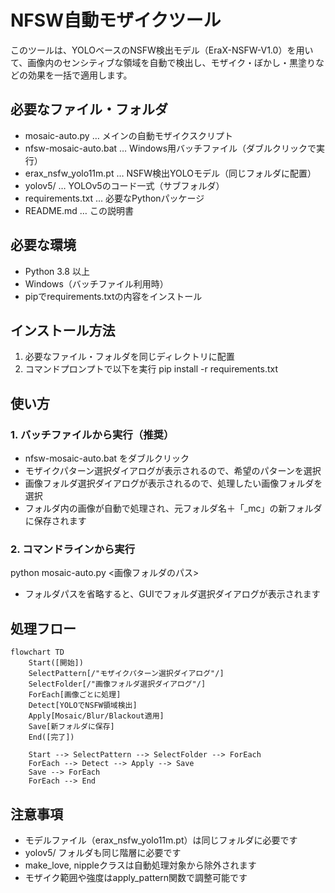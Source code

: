 # NFSW自動モザイクツール

このツールは、YOLOベースのNSFW検出モデル（EraX-NSFW-V1.0）を用いて、画像内のセンシティブな領域を自動で検出し、モザイク・ぼかし・黒塗りなどの効果を一括で適用します。

## 必要なファイル・フォルダ

- mosaic-auto.py … メインの自動モザイクスクリプト
- nfsw-mosaic-auto.bat … Windows用バッチファイル（ダブルクリックで実行）
- erax_nsfw_yolo11m.pt … NSFW検出YOLOモデル（同じフォルダに配置）
- yolov5/ … YOLOv5のコード一式（サブフォルダ）
- requirements.txt … 必要なPythonパッケージ
- README.md … この説明書

## 必要な環境

- Python 3.8 以上
- Windows（バッチファイル利用時）
- pipでrequirements.txtの内容をインストール

## インストール方法

1. 必要なファイル・フォルダを同じディレクトリに配置
2. コマンドプロンプトで以下を実行
   pip install -r requirements.txt

## 使い方

### 1. バッチファイルから実行（推奨）

- nfsw-mosaic-auto.bat をダブルクリック
- モザイクパターン選択ダイアログが表示されるので、希望のパターンを選択
- 画像フォルダ選択ダイアログが表示されるので、処理したい画像フォルダを選択
- フォルダ内の画像が自動で処理され、元フォルダ名＋「_mc」の新フォルダに保存されます

### 2. コマンドラインから実行

python mosaic-auto.py <画像フォルダのパス>

- フォルダパスを省略すると、GUIでフォルダ選択ダイアログが表示されます

## 処理フロー

```mermaid
flowchart TD
    Start([開始])
    SelectPattern[/"モザイクパターン選択ダイアログ"/]
    SelectFolder[/"画像フォルダ選択ダイアログ"/]
    ForEach[画像ごとに処理]
    Detect[YOLOでNSFW領域検出]
    Apply[Mosaic/Blur/Blackout適用]
    Save[新フォルダに保存]
    End([完了])

    Start --> SelectPattern --> SelectFolder --> ForEach
    ForEach --> Detect --> Apply --> Save
    Save --> ForEach
    ForEach --> End
```

## 注意事項

- モデルファイル（erax_nsfw_yolo11m.pt）は同じフォルダに必要です
- yolov5/ フォルダも同じ階層に必要です
- make_love, nippleクラスは自動処理対象から除外されます
- モザイク範囲や強度はapply_pattern関数で調整可能です
